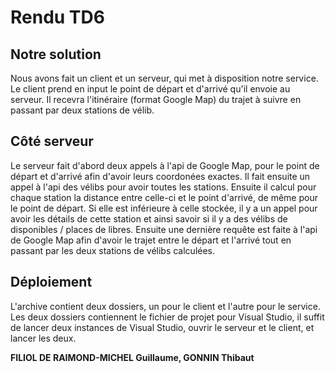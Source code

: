 # Rendu TD6

## Notre solution
Nous avons fait un client et un serveur, qui met à disposition notre service.
Le client prend en input le point de départ et d'arrivé qu'il envoie au serveur.
Il recevra l'itinéraire (format Google Map) du trajet à suivre en passant par deux stations de vélib.

## Côté serveur
Le serveur fait d'abord deux appels à l'api de Google Map, pour le point de départ et d'arrivé afin d'avoir leurs coordonées exactes.
Il fait ensuite un appel à l'api des vélibs pour avoir toutes les stations.
Ensuite il calcul pour chaque station la distance entre celle-ci et le point d'arrivé, de même pour le point de départ.
Si elle est inférieure à celle stockée, il y a un appel pour avoir les détails de cette station et ainsi savoir si il y a des vélibs de disponibles / places de libres.
Ensuite une dernière requête est faite à l'api de Google Map afin d'avoir le trajet entre le départ et l'arrivé tout en passant par les deux stations de vélibs calculées.

## Déploiement
L'archive contient deux dossiers, un pour le client et l'autre pour le service.
Les deux dossiers contiennent le fichier de projet pour Visual Studio, il suffit de lancer deux instances de Visual Studio, ouvrir le serveur et le client, et lancer les deux.

**FILIOL DE RAIMOND-MICHEL Guillaume, GONNIN Thibaut**


